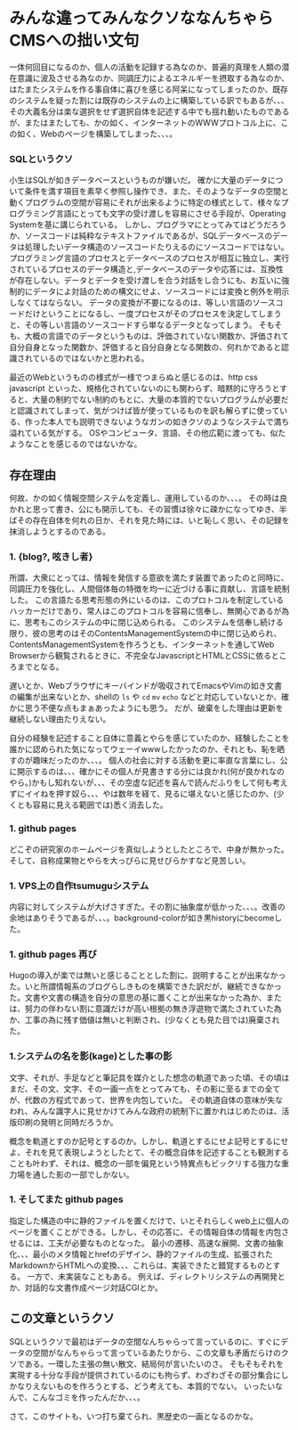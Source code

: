 
# みんな違ってみんなクソななんちゃらCMSへの拙い文句

 一体何回目になるのか、個人の活動を記録する為なのか、普遍的真理を人類の潜在意識に波及させる為なのか、同調圧力によるエネルギーを摂取する為なのか、はたまたシステムを作る事自体に喜びを感じる阿呆になってしまったのか、既存のシステムを疑った割には既存のシステムの上に構築している訳でもあるが、、、その大義名分は楽な選択をせず選択自体を記述する中でも揺れ動いたものであるが、またはまたしても、かの如く、インターネットのWWWプロトコル上に、この如く、Webのページを構築してしまった、、、。

### SQLというクソ

 小生はSQLが如きデータベースというものが嫌いだ。
 確かに大量のデータについて条件を満す項目を素早く参照し操作でき、また、そのようなデータの空間と動くプログラムの空間が容易にそれが出来るように特定の様式として、様々なプログラミング言語にとっても文字の受け渡しを容易にさせる手段が、Operating Systemを基に講じられている。
 しかし、プログラマにとってみてはどうだろうか、ソースコードは純粋なテキストファイルであるが、SQLデータベースのデータは処理したいデータ構造のソースコードたりえるのにソースコードではない。
プログラミング言語のプロセスとデータベースのプロセスが相互に独立し、実行されているプロセスのデータ構造と,データベースのデータや応答には、互換性が存在しない。データとデータを受け渡しを合う対話をし合うにも、お互いに強制的にデータによ対話のための構文にせよ、ソースコードには変換と例外を明示しなくてはならない。
 データの変換が不要になるのは、等しい言語のソースコードだけということになるし、一度プロセスがそのプロセスを決定してしまうと、その等しい言語のソースコードすら単なるデータとなってしまう。
 そもそも、大概の言語でのデータというものは、評価されていない関数か、評価されて自分自身となった関数か、評価すると自分自身となる関数の、何れかであると認識されているのではないかと思われる。


 最近のWebというものの様式が一様でつまらぬと感じるのは、http css javascript といった、規格化されていないのにも関わらず、暗黙的に守ろうとすると、大量の制約でない制約のもとに、大量の本質的でないプログラムが必要だと認識されてしまって、気がつけば皆が使っているものを訳も解らずに使っている、作った本人でも説明できないようなガンの如きクソのようなシステムで満ち溢れている気がする。
 OSやコンピュータ、言語、その他広範に渡っても、似たようなことを感じるのではないかな。



## 存在理由

 何故、かの如く情報空間システムを定義し、運用しているのか、、、。
 その時は良かれと思って書き、公にも開示しても、その習慣は徐々に疎かになってゆき、半ばその存在自体を何れの日か、それを見た時には、いと恥しく思い、その記録を抹消しようとするのである。



### 1. {blog?, 呟きし者}

 
 所謂、大衆にとっては、情報を発信する意欲を満たす装置であったのと同時に、同調圧力を強化し、人間個体毎の特徴を均一に近づける事に貢献し、言語を統制した。
 この言語たる思考形態の外にいるのは、このプロトコルを制定しているハッカーだけであり、常人はこのプロトコルを容易に信奉し、無関心であるが為に、思考もこのシステムの中に閉じ込められる。
 このシステムを信奉し続ける限り、彼の思考のはそのContentsManagementSystemの中に閉じ込められ、ContentsManagementSystemを作ろうとも、インターネットを通してWeb Browserから観覧されるときに、不完全なJavascriptとHTMLとCSSに依るところまでとなる。
 
 遅いとか、Webブラウザにキーバインドが吸収されてEmacsやVimの如き文書の編集が出来ないとか、shellの `ls` や `cd` `mv` `echo` などと対応していないとか、確かに思う不便な点もまぁあったようにも思う。
 だが、破棄をした理由は更新を継続しない理由たりえない。

 自分の経験を記述すること自体に意義とやらを感じていたのか、経験したことを誰かに認められた気になってウェーイwwwしたかったのか、それとも、恥を晒すのが趣味だったのか、、、。
 個人の社会に対する活動を更に率直な言葉にし、公に開示するのは、、、確かにその個人が見書きする分には良かれ(何が良かれなのやら。)かもし知れないが、、、その空虚な記述を喜んで読んだふりをして何も考えずにイイねを押す奴ら、、、やは数年を経て、見るに堪えないと感じたのか、(少くとも容易に見える範囲では)悉く消去した。

### 1. github pages

 どこぞの研究家のホームページを真似しようとしたところで、中身が無かった。そして、自称成果物とやらを大っぴらに見せびらかすなど見苦しい。

### 1. VPS上の自作tsumuguシステム

 内容に対してシステムが大げさすぎた。その割に抽象度が低かった、、、。改善の余地はありそうであるが、、、。background-colorが如き黒historyにbecomeした。

### 1. github pages 再び

 Hugoの導入が楽では無いと感じることとした割に、説明することが出来なかった。いと所謂情報系のブログらしきものを構築できた訳だが、継続できなかった。文書や文書の構造を自分の意思の基に置くことが出来なかった為か、または、努力の伴わない割に意識だけが高い根拠の無き浮遊物で満たされていた為か、工事の為に残す価値は無いと判断され、(少なくとも見た目では)廃棄された。

### 1.システムの名を影(kage)とした事の影

 文字、それが、手足などと筆記具を媒介とした想念の軌道であった頃、その頃はまだ、その文、文字、その一画一点をとってみても、その影に至るまでの全てが、代数の方程式であって、世界を内包していた。
 その軌道自体の意味が失なわれ、みんな識字人に見せかけてみんな政府の統制下に置かれはじめたのは、活版印刷の発明と同時だろうか。

 概念を軌道とすのか記号とするのか。しかし、軌道とするにせよ記号とするにせよ、それを見て表現しようとしたとて、その概念自体を記述することも観測することも叶わず、それは、概念の一部を偏見という特異点もビックリする強力な重力場を通した影の一部でしかない。

### 1. そしてまた github pages

 指定した構造の中に静的ファイルを置くだけで、いとそれらしくweb上に個人のページを置くことができる。しかし、その応答に、その情報自体の情報を内包させるには、工夫が必要なものとなった。
 最小の遷移、高速な展開、文書の抽象化、、、最小のメタ情報とhrefのデザイン、静的ファイルの生成、拡張されたMarkdownからHTMLへの変換、、、これらは、実装できたと錯覚するものとする。
 一方で、未実装なこともある。 例えば、ディレクトリシステムの再開発とか、対話的な文書作成ページ対話CGIとか。



## この文章というクソ

 SQLというクソで最初はデータの空間なんちゃらって言っているのに、すぐにデータの空間がなんちゃらって言っているあたりから、この文章も矛盾だらけのクソである。一環した主張の無い散文、結局何が言いたいのさ。
 そもそもそれを実現する十分な手段が提供されているのにも拘らず、わざわざその部分集合にしかなりえないものを作ろうとする、どう考えても、本質的でない。
 いったいなんで、こんなゴミを作ったんだか、、、。

 さて、このサイトも、いつ打ち棄てられ、黒歴史の一画となるのかな。